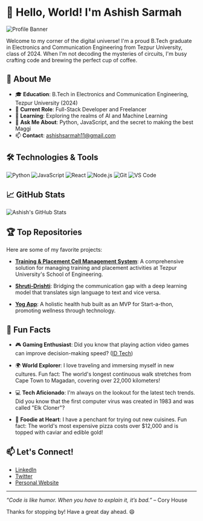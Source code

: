 # 👋 Hello, World! I'm Ashish Sarmah

![Profile Banner](https://example.com/your-banner-image.jpg)

Welcome to my corner of the digital universe! I'm a proud B.Tech graduate in Electronics and Communication Engineering from Tezpur University, class of 2024. When I'm not decoding the mysteries of circuits, I'm busy crafting code and brewing the perfect cup of coffee.

## 🚀 About Me

- 🎓 **Education**: B.Tech in Electronics and Communication Engineering, Tezpur University (2024)
- 💼 **Current Role**: Full-Stack Developer and Freelancer
- 🌱 **Learning**: Exploring the realms of AI and Machine Learning
- 💬 **Ask Me About**: Python, JavaScript, and the secret to making the best Maggi
- 📫 **Contact**: [ashishsarmah11@gmail.com](mailto:ashishsarmah11@gmail.com)

## 🛠️ Technologies & Tools

![Python](https://img.shields.io/badge/-Python-3776AB?logo=python&logoColor=white&style=flat)
![JavaScript](https://img.shields.io/badge/-JavaScript-F7DF1E?logo=javascript&logoColor=black&style=flat)
![React](https://img.shields.io/badge/-React-61DAFB?logo=react&logoColor=black&style=flat)
![Node.js](https://img.shields.io/badge/-Node.js-339933?logo=node.js&logoColor=white&style=flat)
![Git](https://img.shields.io/badge/-Git-F05032?logo=git&logoColor=white&style=flat)
![VS Code](https://img.shields.io/badge/-VS%20Code-007ACC?logo=visual-studio-code&logoColor=white&style=flat)

## 📈 GitHub Stats

![Ashish's GitHub Stats](https://github-readme-stats.vercel.app/api?username=NoisyBotDude&show_icons=true&theme=radical)

## 🏆 Top Repositories

Here are some of my favorite projects:

- [**Training & Placement Cell Management System**](https://github.com/NoisyBotDude/Training-Placement-Cell-Management-System): A comprehensive solution for managing training and placement activities at Tezpur University's School of Engineering.

- [**Shruti-Drishti**](https://github.com/NoisyBotDude/Shruti-Drishti): Bridging the communication gap with a deep learning model that translates sign language to text and vice versa.

- [**Yog App**](https://github.com/NoisyBotDude/Yog-App): A holistic health hub built as an MVP for Start-a-thon, promoting wellness through technology.

## 🎉 Fun Facts

- 🎮 **Gaming Enthusiast**: Did you know that playing action video games can improve decision-making speed? ([ID Tech](https://www.idtech.com/blog/fun-video-games-facts-to-sound-like-expert))

- 🌍 **World Explorer**: I love traveling and immersing myself in new cultures. Fun fact: The world's longest continuous walk stretches from Cape Town to Magadan, covering over 22,000 kilometers!

- 💻 **Tech Aficionado**: I'm always on the lookout for the latest tech trends. Did you know that the first computer virus was created in 1983 and was called "Elk Cloner"?

- 🍕 **Foodie at Heart**: I have a penchant for trying out new cuisines. Fun fact: The world's most expensive pizza costs over $12,000 and is topped with caviar and edible gold!

## 📫 Let's Connect!

- [LinkedIn](https://www.linkedin.com/in/ashish-sarmah)
- [Twitter](https://twitter.com/ashish_sarmah)
- [Personal Website](https://ashishsarmah.dev)

---

*“Code is like humor. When you have to explain it, it’s bad.”* – Cory House

Thanks for stopping by! Have a great day ahead. 😄
